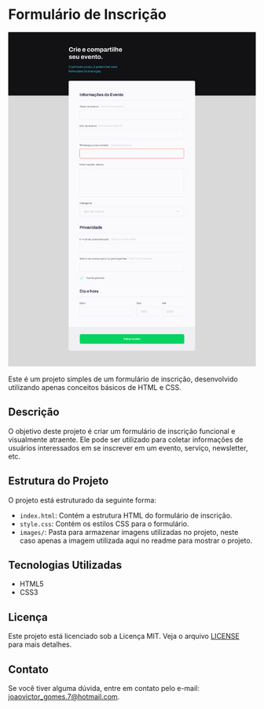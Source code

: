 # Formulário de Inscrição

![Formulário de Inscrição](https://github.com/jrijo7/formulario_validacoes/blob/main/images/img.png)

Este é um projeto simples de um formulário de inscrição, desenvolvido utilizando apenas conceitos básicos de HTML e CSS.

## Descrição

O objetivo deste projeto é criar um formulário de inscrição funcional e visualmente atraente. Ele pode ser utilizado para coletar informações de usuários interessados em se inscrever em um evento, serviço, newsletter, etc.

## Estrutura do Projeto

O projeto está estruturado da seguinte forma:


- `index.html`: Contém a estrutura HTML do formulário de inscrição.
- `style.css`: Contém os estilos CSS para o formulário.
- `images/`: Pasta para armazenar imagens utilizadas no projeto, neste caso apenas a imagem utilizada aqui no readme para mostrar o projeto.

## Tecnologias Utilizadas

- HTML5
- CSS3

## Licença

Este projeto está licenciado sob a Licença MIT. Veja o arquivo [LICENSE](LICENSE) para mais detalhes.

## Contato

Se você tiver alguma dúvida, entre em contato pelo e-mail: [joaovictor_gomes.7@hotmail.com](mailto:joaovictor_gomes.7@hotmail.com).
